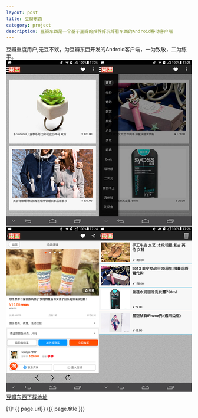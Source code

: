 ```yaml
---
layout: post
title: 豆瓣东西
category: project
description: 豆瓣东西是一个基于豆瓣的推荐好玩好看东西的Android移动客户端
---
```

豆瓣重度用户,无豆不欢，为豆瓣东西开发的Android客户端，一为致敬，二为练手。    
![describe](\images\post\project\douban_dongxi\douban_dongxi_1.png)![describe](\images\post\project\douban_dongxi\douban_dongxi_2.png)  
![describe](\images\post\project\douban_dongxi\douban_dongxi_3.png)![describe](\images\post\project\douban_dongxi\douban_dongxi_4.png)  
[豆瓣东西下载地址](http://qianzhaoyuan.com/download/douban_dongxi.apk)


[1]:    {{ page.url}}  ({{ page.title }})

